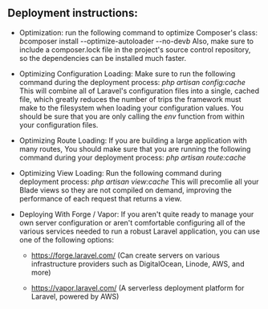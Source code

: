 ## Deployment instructions:
    
- Optimization:
    run the following command to optimize Composer's class: 
    *b*composer install --optimize-autoloader --no-dev*b*
    Also, make sure to include a composer.lock file in the project's source control repository, so the dependencies can be installed much faster.

- Optimizing Configuration Loading:
    Make sure to run the following command during the deployment process: 
    *php artisan config:cache*
    This will combine all of Laravel's configuration files into a single, cached file, which greatly reduces the number of trips the framework must make to the         filesystem when loading your configuration values.
    You should be sure that you are only calling the *env* function from within your configuration files.

- Optimizing Route Loading:
    If you are building a large application with many routes, You should make sure that you are running the following command during your deployment process: 
    *php artisan route:cache*

- Optimizing View Loading:
    Run the following command during deployment process: *php artisan view:cache*
    This will precomlie all your Blade views so they are not compiled on demand, improving the performance of each request that returns a view.
    
- Deploying With Forge / Vapor:
    If you aren't quite ready to manage your own server configuration or aren't comfortable configuring all of the various services needed to run a robust Laravel       application, you can use one of the following options:
    - https://forge.laravel.com/ 
      (Can create servers on various infrastructure providers such as DigitalOcean, Linode, AWS, and more)
      
    - https://vapor.laravel.com/ 
      (A serverless deployment platform for Laravel, powered by AWS)
